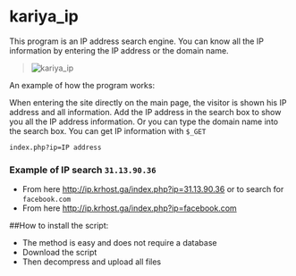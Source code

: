 # kariya_ip
This program is an IP address search engine. You can know all the IP information by entering the IP address or the domain name.

>
> ![kariya_ip](https://traidnt.club/attachments/firefox_screenshot_2021-12-18t22-02-28-522z-png.280/)

An example of how the program works:


When entering the site directly on the main page, the visitor is shown his IP address and all information.
Add the IP address in the search box to show you all the IP address information.
Or you can type the domain name into the search box.
You can get IP information with `$_GET`

``index.php?ip=IP address``

### Example of IP search `31.13.90.36`
- From here http://ip.krhost.ga/index.php?ip=31.13.90.36
or to search for `facebook.com`
- From here http://ip.krhost.ga/index.php?ip=facebook.com

##How to install the script:

- The method is easy and does not require a database
- Download the script
- Then decompress and upload all files
